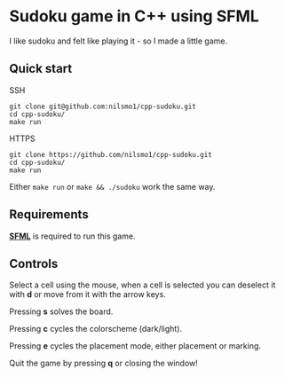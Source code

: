# Sudoku game in C++ using SFML
I like sudoku and felt like playing it - so I made a little game.

## Quick start
SSH
```console
git clone git@github.com:nilsmo1/cpp-sudoku.git 
cd cpp-sudoku/
make run
```
HTTPS
```console
git clone https://github.com/nilsmo1/cpp-sudoku.git
cd cpp-sudoku/
make run
```
Either `make run` or `make && ./sudoku` work the same way.

## Requirements
[__SFML__](https://www.sfml-dev.org/) is required to run this game.

## Controls

Select a cell using the mouse, when a cell is selected you can deselect it with __d__ or move from it with the arrow keys.

Pressing __s__ solves the board.

Pressing __c__ cycles the colorscheme (dark/light).

Pressing __e__ cycles the placement mode, either placement or marking.

Quit the game by pressing __q__ or closing the window!

